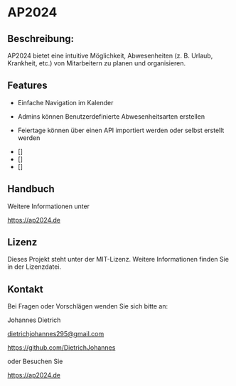 # AP2024

## Beschreibung:

AP2024 bietet eine intuitive Möglichkeit, Abwesenheiten (z. B. Urlaub, Krankheit, etc.) von Mitarbeitern zu planen und organisieren. 

## Features


- Einfache Navigation im Kalender
+ Admins können Benutzerdefinierte Abwesenheitsarten erstellen 
* Feiertage können über einen API importiert werden oder selbst erstellt werden

- [] 
- [] 
- [] 


## Handbuch

Weitere Informationen unter

https://ap2024.de


## Lizenz

Dieses Projekt steht unter der MIT-Lizenz. Weitere Informationen finden Sie in der Lizenzdatei.

## Kontakt

Bei Fragen oder Vorschlägen wenden Sie sich bitte an:

Johannes Dietrich

dietrichjohannes295@gmail.com

https://github.com/DietrichJohannes

oder Besuchen Sie

https://ap2024.de

